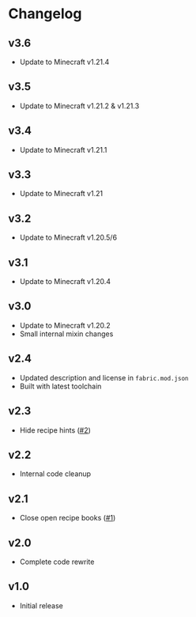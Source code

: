 # Changelog

## v3.6

* Update to Minecraft v1.21.4

## v3.5

* Update to Minecraft v1.21.2 & v1.21.3

## v3.4

* Update to Minecraft v1.21.1

## v3.3

* Update to Minecraft v1.21

## v3.2

* Update to Minecraft v1.20.5/6

## v3.1

* Update to Minecraft v1.20.4

## v3.0

* Update to Minecraft v1.20.2
* Small internal mixin changes

## v2.4

* Updated description and license in `fabric.mod.json`
* Built with latest toolchain

## v2.3

* Hide recipe hints ([#2](https://github.com/Grayray75/NoRecipeBook/issues/2))

## v2.2

* Internal code cleanup

## v2.1

* Close open recipe books ([#1](https://github.com/Grayray75/NoRecipeBook/issues/1))

## v2.0

* Complete code rewrite

## v1.0

* Initial release

